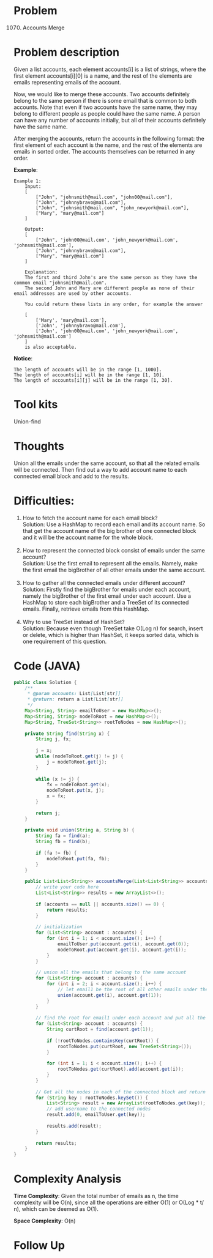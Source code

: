 # Problem
1070. Accounts Merge


# Problem description
Given a list accounts, each element accounts[i] is a list of strings, where the first element accounts[i][0] is a name, and the rest of the elements are emails representing emails of the account.

Now, we would like to merge these accounts. Two accounts definitely belong to the same person if there is some email that is common to both accounts. Note that even if two accounts have the same name, they may belong to different people as people could have the same name. A person can have any number of accounts initially, but all of their accounts definitely have the same name.

After merging the accounts, return the accounts in the following format: the first element of each account is the name, and the rest of the elements are emails in sorted order. The accounts themselves can be returned in any order.



**Example**:
```
Example 1:
	Input:
	[
		["John", "johnsmith@mail.com", "john00@mail.com"],
		["John", "johnnybravo@mail.com"],
		["John", "johnsmith@mail.com", "john_newyork@mail.com"],
		["Mary", "mary@mail.com"]
	]
	
	Output: 
	[
		["John", 'john00@mail.com', 'john_newyork@mail.com', 'johnsmith@mail.com'],
		["John", "johnnybravo@mail.com"],
		["Mary", "mary@mail.com"]
	]

	Explanation: 
	The first and third John's are the same person as they have the common email "johnsmith@mail.com".
	The second John and Mary are different people as none of their email addresses are used by other accounts.

	You could return these lists in any order, for example the answer
	
	[
		['Mary', 'mary@mail.com'],
		['John', 'johnnybravo@mail.com'],
		['John', 'john00@mail.com', 'john_newyork@mail.com', 'johnsmith@mail.com']
	]
	is also acceptable.
```


**Notice**:
```
The length of accounts will be in the range [1, 1000].
The length of accounts[i] will be in the range [1, 10].
The length of accounts[i][j] will be in the range [1, 30].
```
# Tool kits
Union-find

# Thoughts
Union all the emails under the same account, so that all the related emails will be connected. Then find out a way to add account name to each connected email block and add to the results.

# Difficulties:
1. How to fetch the account name for each email block? <br/>
Solution: Use a HashMap to record each email and its account name. So that get the account name of the big brother of one connected block and it will be the account name for the whole block. <br/><br/>
2. How to represent the connected block consist of emails under the same account? <br/>
Solution: Use the first email to represent all the emails. Namely, make the first email the bigBrother of all other emails under the same account.<br/><br/>
3. How to gather all the connected emails under different account? <br/>
Solution: Firstly find the bigBrother for emails under each account, namely the bigBrother of the first email under each account. Use a HashMap to store each bigBrother and a TreeSet of its connected emails. Finally, retrieve emails from this HashMap.<br/><br/>
4. Why to use TreeSet instead of HashSet? <br/>
Solution: Because even though TreeSet take O(Log n) for search, insert or delete, which is higher than HashSet, it keeps sorted data, which is one requirement of this question.


# Code (JAVA)
```java
public class Solution {
    /**
     * @param accounts: List[List[str]]
     * @return: return a List[List[str]]
     */
    Map<String, String> emailToUser = new HashMap<>();
    Map<String, String> nodeToRoot = new HashMap<>();
    Map<String, TreeSet<String>> rootToNodes = new HashMap<>();
    
    private String find(String x) {
        String j, fx;
        
        j = x;
        while (nodeToRoot.get(j) != j) {
            j = nodeToRoot.get(j);
        }
        
        while (x != j) {
            fx = nodeToRoot.get(x);
            nodeToRoot.put(x, j);
            x = fx;
        }
        
        return j;
    }
    
    private void union(String a, String b) {
        String fa = find(a);
        String fb = find(b);
        
        if (fa != fb) {
            nodeToRoot.put(fa, fb);
        }
    }
     
    public List<List<String>> accountsMerge(List<List<String>> accounts) {
        // write your code here
        List<List<String>> results = new ArrayList<>();
        
        if (accounts == null || accounts.size() == 0) {
            return results;
        }
        
        // initialization
        for (List<String> account : accounts) {
            for (int i = 1; i < account.size(); i++) {
                emailToUser.put(account.get(i), account.get(0));
                nodeToRoot.put(account.get(i), account.get(i));
            }
        }
        
        // union all the emails that belong to the same account
        for (List<String> account : accounts) {
            for (int i = 2; i < account.size(); i++) {
                // let email1 be the root of all other emails under the same account.
                union(account.get(i), account.get(1));
            }
        }
        
        // find the root for email1 under each account and put all the nodes connected to the root to rootToNodes.
        for (List<String> account : accounts) {
            String curtRoot = find(account.get(1)); 
            
            if (!rootToNodes.containsKey(curtRoot)) {
                rootToNodes.put(curtRoot, new TreeSet<String>());
            }
            
            for (int i = 1; i < account.size(); i++) {
                rootToNodes.get(curtRoot).add(account.get(i));
            }
        }
        
        // Get all the nodes in each of the connected block and return the results
        for (String key : rootToNodes.keySet()) {
            List<String> result = new ArrayList(rootToNodes.get(key));
            // add username to the connected nodes
            result.add(0, emailToUser.get(key));
            
            results.add(result);
        }
        
        return results;
    }
}

```

# Complexity Analysis
**Time Complexity**: Given the total number of emails as n, the time complexity will be O(n), since all the operations are either O(1) or O(Log * t/ n), which can be deemed as O(1).

**Space Complexity**: O(n)

# Follow Up
